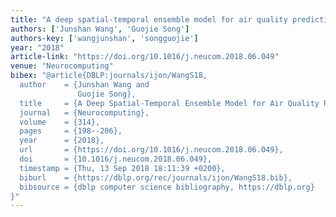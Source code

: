```yaml
---
title: "A deep spatial-temporal ensemble model for air quality prediction"
authors: ['Junshan Wang', 'Guojie Song']
authors-key: ['wangjunshan', 'songguojie']
year: "2018"
article-link: "https://doi.org/10.1016/j.neucom.2018.06.049"
venue: "Neurocomputing"
bibex: "@article{DBLP:journals/ijon/WangS18,
  author    = {Junshan Wang and
               Guojie Song},
  title     = {A Deep Spatial-Temporal Ensemble Model for Air Quality Prediction},
  journal   = {Neurocomputing},
  volume    = {314},
  pages     = {198--206},
  year      = {2018},
  url       = {https://doi.org/10.1016/j.neucom.2018.06.049},
  doi       = {10.1016/j.neucom.2018.06.049},
  timestamp = {Thu, 13 Sep 2018 18:11:39 +0200},
  biburl    = {https://dblp.org/rec/journals/ijon/WangS18.bib},
  bibsource = {dblp computer science bibliography, https://dblp.org}
}"
---
```

